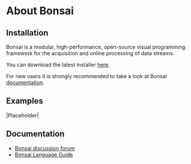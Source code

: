 # About Bonsai

## Installation

Bonsai is a modular, high-performance, open-source visual programming framework for the acquisition and online processing of data streams.

You can download the latest installer [here](https://bonsai-rx.org/docs/articles/installation.html).

For new users it is strongly recommended to take a look at Bonsai [documentation](https://bonsai-rx.org/docs/index.html).


## Examples

|Placeholder|

## Documentation

- [Bonsai discussion forum](https://github.com/orgs/bonsai-rx/discussions)
- [Bonsai Language Guide](https://bonsai-rx.org/docs/articles/observables.html)
